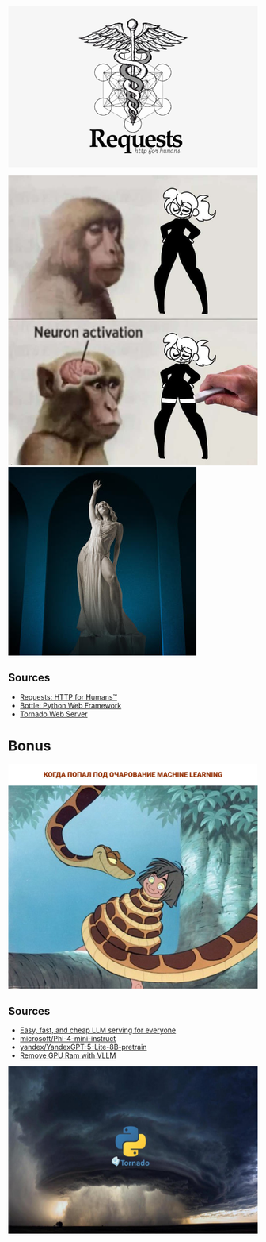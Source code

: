 ![](https://raw.githubusercontent.com/tonypithony/torch-in-bottle/refs/heads/main/70-702215_building-with-python-requests-python-requests-logo.png)

![](https://raw.githubusercontent.com/tonypithony/torch-in-bottle/refs/heads/main/20231130_172406.jpg) ![](https://raw.githubusercontent.com/tonypithony/torch-in-bottle/refs/heads/main/cover.jpg)


## Sources
 
* [Requests: HTTP for Humans™](https://requests.readthedocs.io/en/latest/index.html)
* [Bottle: Python Web Framework](https://bottlepy.org/docs/dev/)
* [Tornado Web Server](https://www.tornadoweb.org/en/stable/index.html)

# Bonus
![](https://raw.githubusercontent.com/tonypithony/torch-in-bottle/refs/heads/main/photo_2024-01-05_18-13-53.jpg)
## Sources
 
* [Easy, fast, and cheap LLM serving for everyone](https://pypi.org/project/vllm/)
* [microsoft/Phi-4-mini-instruct](https://huggingface.co/microsoft/Phi-4-mini-instruct)
* [yandex/YandexGPT-5-Lite-8B-pretrain](https://huggingface.co/yandex/YandexGPT-5-Lite-8B-pretrain/tree/main)
* [Remove GPU Ram with VLLM](https://stackoverflow.com/questions/79439095/remove-gpu-ram-with-vllm)

![](https://raw.githubusercontent.com/tonypithony/torch-in-bottle/refs/heads/main/tornado_multi_cortex.jpg)
